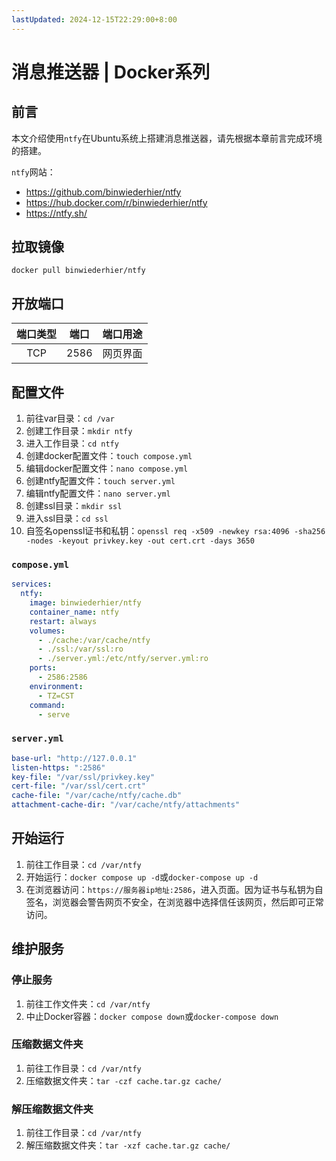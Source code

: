 ```yaml
---
lastUpdated: 2024-12-15T22:29:00+8:00
---
```


# 消息推送器 | Docker系列

## 前言

本文介绍使用```ntfy```在Ubuntu系统上搭建消息推送器，请先根据本章前言完成环境的搭建。

```ntfy```网站：

- <https://github.com/binwiederhier/ntfy>
- <https://hub.docker.com/r/binwiederhier/ntfy>
- <https://ntfy.sh/>

## 拉取镜像

```docker pull binwiederhier/ntfy```

## 开放端口

| 端口类型 | 端口  | 端口用途 |
| :------: | :---: | :------: |
|   TCP    | 2586  | 网页界面 |

## 配置文件

1. 前往var目录：```cd /var```
2. 创建工作目录：```mkdir ntfy```
3. 进入工作目录：```cd ntfy```
4. 创建docker配置文件：```touch compose.yml```
5. 编辑docker配置文件：```nano compose.yml```
6. 创建ntfy配置文件：```touch server.yml```
7. 编辑ntfy配置文件：```nano server.yml```
8. 创建ssl目录：```mkdir ssl```
9. 进入ssl目录：```cd ssl```
10. 自签名openssl证书和私钥：```openssl req -x509 -newkey rsa:4096 -sha256 -nodes -keyout privkey.key -out cert.crt -days 3650```

### ```compose.yml```

```yml
services:
  ntfy:
    image: binwiederhier/ntfy
    container_name: ntfy
    restart: always
    volumes:
      - ./cache:/var/cache/ntfy
      - ./ssl:/var/ssl:ro
      - ./server.yml:/etc/ntfy/server.yml:ro
    ports:
      - 2586:2586
    environment:
      - TZ=CST
    command:
      - serve
```

### ```server.yml```

```yml
base-url: "http://127.0.0.1"
listen-https: ":2586"
key-file: "/var/ssl/privkey.key"
cert-file: "/var/ssl/cert.crt"
cache-file: "/var/cache/ntfy/cache.db"
attachment-cache-dir: "/var/cache/ntfy/attachments"
```

## 开始运行

1. 前往工作目录：```cd /var/ntfy```
2. 开始运行：```docker compose up -d```或```docker-compose up -d```
3. 在浏览器访问：```https://服务器ip地址:2586```，进入页面。因为证书与私钥为自签名，浏览器会警告网页不安全，在浏览器中选择信任该网页，然后即可正常访问。

## 维护服务

### 停止服务

1. 前往工作文件夹：```cd /var/ntfy```
2. 中止Docker容器：```docker compose down```或```docker-compose down```

### 压缩数据文件夹

1. 前往工作目录：```cd /var/ntfy```
2. 压缩数据文件夹：```tar -czf cache.tar.gz cache/```

### 解压缩数据文件夹

1. 前往工作目录：```cd /var/ntfy```
2. 解压缩数据文件夹：```tar -xzf cache.tar.gz cache/```
